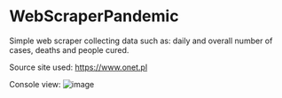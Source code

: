 # WebScraperPandemic
Simple web scraper collecting data such as: daily and overall number of cases, deaths and people cured.

Source site used: https://www.onet.pl

Console view:
![image](https://user-images.githubusercontent.com/73364581/113141337-dcc2cb00-9229-11eb-84c9-90b47a0e93a1.png)
